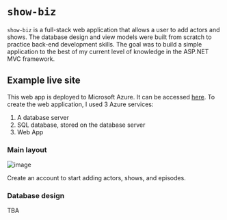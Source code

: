 # `show-biz`
`show-biz` is a full-stack web application that allows a user to add actors and shows. The database design and view models were built from scratch to practice back-end development skills. The goal was to build a simple application to the best of my current level of knowledge in the ASP.NET MVC framework.

## Example live site
This web app is deployed to Microsoft Azure. It can be accessed [here](https://show-biz.azurewebsites.net/). To create the web application, I used 3 Azure services:

1. A database server
2. SQL database, stored on the database server
3. Web App

### Main layout
![image](https://github.com/siusie/show-biz/assets/93149998/a339a80e-a649-48a0-a1f1-326e836b06ff)

Create an account to start adding actors, shows, and episodes.

### Database design
TBA
